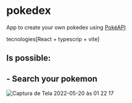 # pokedex
App to create your own pokedex using [PokéAPI](https://pokeapi.co/)

tecnologies[React + typescrip + vite]

## Is possible:
##  - Search your pokemon



![Captura de Tela 2022-05-20 às 01 22 17](https://user-images.githubusercontent.com/40405334/169450022-7d66671e-9168-4ad0-b42d-66b2ce1bcb9c.png)
